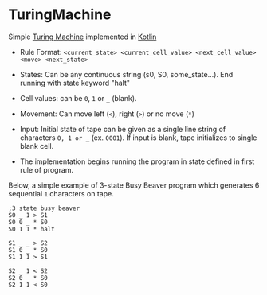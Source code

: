# TuringMachine
Simple [Turing Machine](https://en.wikipedia.org/wiki/Turing_machine) implemented in [Kotlin](https://kotlinlang.org/)

* Rule Format: `<current_state> <current_cell_value> <next_cell_value> <move> <next_state>`

* States: Can be any continuous string (s0, S0, some_state...). End running with state keyword "halt"

* Cell values: can be `0`, `1` or `_` (blank).

* Movement: Can move left (`<`), right (`>`) or no move (`*`)

* Input: Initial state of tape can be given as a single line string of characters `0, 1 or _` (ex. `0001`). If input is blank, tape initializes to single blank cell.

* The implementation begins running the program in state defined in first rule of program.

Below, a simple example of 3-state Busy Beaver program which generates 6 sequential `1` characters on tape.

```
;3 state busy beaver
S0 _ 1 > S1
S0 0 _ * S0
S0 1 1 * halt

S1 _ _ > S2
S1 0 _ * S0
S1 1 1 > S1

S2 _ 1 < S2
S2 0 _ * S0
S2 1 1 < S0
```

